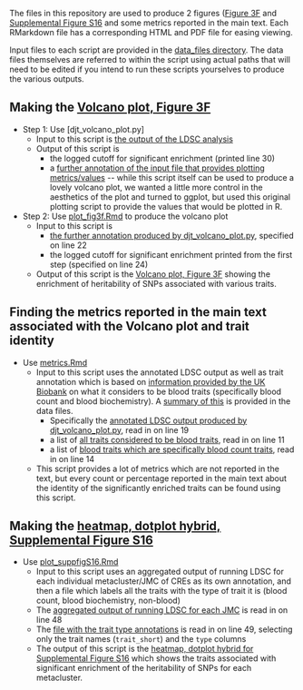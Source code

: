 The files in this repository are used to produce 2 figures ([Figure 3F](../../plots/enrichment_volcano_fmshape.pdf) and [Supplemental Figure S16](../../plots/jmc_combo_straight.pdf) and some metrics reported in the main text. Each RMarkdown file has a corresponding HTML and PDF file for easing viewing.

Input files to each script are provided in the [data_files directory](../../data_files). The data files themselves are referred to within the script using actual paths that will need to be edited if you intend to run these scripts yourselves to produce the various outputs. 

## Making the [Volcano plot, Figure 3F](../../plots/enrichment_volcano_fmshape.pdf)

  * Step 1: Use [djt_volcano_plot.py]
    * Input to this script is [the output of the LDSC analysis](../../data_files/raw_cCRE_all_UKBB_traits.enrichment.txt)
    * Output of this script is
      * the logged cutoff for significant enrichment (printed line 30)
      * a [further annotation of the input file that provides plotting metrics/values](../../data_files/withplotting_raw_cCRE_all_UKBB_traits.enrichment.txt) -- while this script itself can be used to produce a lovely volcano plot, we wanted a little more control in the aesthetics of the plot and turned to ggplot, but used this original plotting script to provide the values that would be plotted in R.
  * Step 2: Use [plot_fig3f.Rmd](plot_fig3f.Rmd) to produce the volcano plot
    * Input to this script is
      * [the further annotation produced by djt_volcano_plot.py](../../data_files/withplotting_raw_cCRE_all_UKBB_traits.enrichment.txt), specified on line 22
      * the logged cutoff for significant enrichment printed from the first step (specified on line 24)
    * Output of this script is the [Volcano plot, Figure 3F](../../plots/enrichment_volcano_fmshape.pdf) showing the enrichment of heritability of SNPs associated with various traits.

## Finding the metrics reported in the main text associated with the Volcano plot and trait identity

  * Use [metrics.Rmd](metrics.Rmd)
    * Input to this script uses the annotated LDSC output as well as trait annotation which is based on [information provided by the UK Biobank](https://biobank.ndph.ox.ac.uk/ukb/label.cgi?id=100080) on what it considers to be blood traits (specifically blood count and blood biochemistry). A [summary of this](../../data_files/blood_traits_annot.txt) is provided in the data files.
      *  Specifically the [annotated LDSC output produced by djt_volcano_plot.py](../../data_files/withplotting_raw_cCRE_all_UKBB_traits.enrichment.txt), read in on line 19
      *  a list of [all traits considered to be blood traits](../../data_files/all_blood_traits.txt), read in on line 11
      *  a list of [blood traits which are specifically blood count traits](../../data_files/blood_count_traits.txt), read in on line 14
    *  This script provides a lot of metrics which are not reported in the text, but every count or percentage reported in the main text about the identity of the significantly enriched traits can be found using this script.
   
## Making the [heatmap, dotplot hybrid, Supplemental Figure S16](../../plots/jmc_combo_straight.pdf)

  * Use [plot_suppfigS16.Rmd](plot_suppfigS16.Rmd)
    *  Input to this script uses an aggregated output of running LDSC for each individual metacluster/JMC of CREs as its own annotation, and then a file which labels all the traits with the type of trait it is (blood count, blood biochemistry, non-blood)
      * The [aggregated output of running LDSC for each JMC](../../data_files/cCRE-15-metaclusters_all_UKBB_traits.enrichment.txt) is read in on line 48
      * The [file with the trait type annotations](../../data_files/trait_table_description_significance_type.txt) is read in on line 49, selecting only the trait names (`trait_short`) and the `type` columns
    *  The output of this script is the [heatmap, dotplot hybrid for Supplemental Figure S16](../../plots/jmc_combo_straight.pdf) which shows the traits associated with significant enrichment of the heritability of SNPs for each metacluster.    
